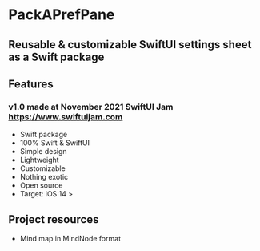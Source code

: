 # PackAPrefPane

## Reusable & customizable SwiftUI settings sheet as a Swift package

## Features
### v1.0 made at November 2021 SwiftUI Jam https://www.swiftuijam.com
* Swift package
* 100% Swift & SwiftUI
* Simple design
* Lightweight
* Customizable
* Nothing exotic
* Open source
* Target: iOS 14 >

## Project resources
* Mind map in MindNode format
